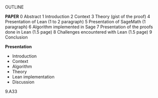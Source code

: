 OUTLINE

**PAPER**
0 Abstract
1 Introduction
2 Context
3 Theory (gist of the proof)
4 Presentation of Lean (1 to 2 paragraph)
5 Presentation of SageMath (1 paragraph)
6 Algorithm implemented in Sage
7 Presentation of the proofs done in Lean (1.5 page)
8 Challenges encountered with Lean (1.5 page)
9 Conclusion



**Presentation**
- Introduction
- Context
- Algorithm
- Theory
- Lean implementation
- Discussion

9.A33